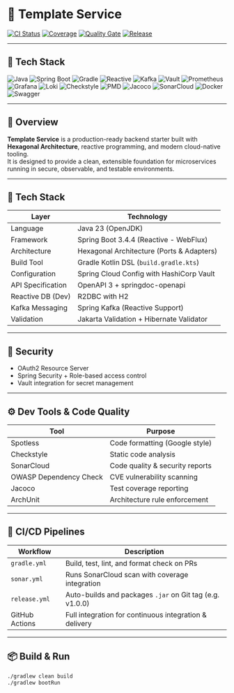 # 🧱 Template Service

[![CI Status](https://img.shields.io/badge/CI--Status-Passed-brightgreen?style=flat&logo=github)](https://github.com/marcoslozina/template-service/actions/workflows/ci.yml)
[![Coverage](https://sonarcloud.io/api/project_badges/measure?project=marcoslozina_template-service&metric=coverage)](https://sonarcloud.io/summary/new_code?id=marcoslozina_template-service)
[![Quality Gate](https://sonarcloud.io/api/project_badges/measure?project=marcoslozina_template-service&metric=alert_status)](https://sonarcloud.io/summary/new_code?id=marcoslozina_template-service)
[![Release](https://img.shields.io/github/v/release/marcoslozina/template-service)](https://github.com/marcoslozina/template-service/releases)


---

## 🧰 Tech Stack

![Java](https://img.shields.io/badge/Java-23-blue?logo=openjdk)
![Spring Boot](https://img.shields.io/badge/Spring_Boot-3.4.4-brightgreen?logo=spring)
![Gradle](https://img.shields.io/badge/Gradle-8.7-green?logo=gradle)
![Reactive](https://img.shields.io/badge/Reactive-WebFlux-orange?logo=reactivex)
![Kafka](https://img.shields.io/badge/Kafka-Apache-black?logo=apachekafka)
![Vault](https://img.shields.io/badge/HashiCorp-Vault-black?logo=hashicorp)
![Prometheus](https://img.shields.io/badge/Prometheus-Metrics-orange?logo=prometheus)
![Grafana](https://img.shields.io/badge/Grafana-Dashboard-yellow?logo=grafana)
![Loki](https://img.shields.io/badge/Loki-Logs-lightgrey?logo=grafana)
![Checkstyle](https://img.shields.io/badge/Checkstyle-Code_Style-orange)
![PMD](https://img.shields.io/badge/PMD-Static_Analysis-blueviolet)
![Jacoco](https://img.shields.io/badge/Jacoco-Coverage-red?logo=codecov)
![SonarCloud](https://img.shields.io/badge/SonarCloud-Analysis-yellow?logo=sonarcloud)
![Docker](https://img.shields.io/badge/Docker-Container-blue?logo=docker)
![Swagger](https://img.shields.io/badge/OpenAPI-Swagger_UI-green?logo=swagger)

---

## 🧩 Overview

**Template Service** is a production-ready backend starter built with **Hexagonal Architecture**, reactive programming, and modern cloud-native tooling.  
It is designed to provide a clean, extensible foundation for microservices running in secure, observable, and testable environments.

---

## 🚀 Tech Stack

| Layer                      | Technology                                                                 |
|---------------------------|----------------------------------------------------------------------------|
| Language                  | Java 23 (OpenJDK)                                                          |
| Framework                 | Spring Boot 3.4.4 (Reactive - WebFlux)                                     |
| Architecture              | Hexagonal Architecture (Ports & Adapters)                                  |
| Build Tool                | Gradle Kotlin DSL (`build.gradle.kts`)                                     |
| Configuration             | Spring Cloud Config with HashiCorp Vault                                   |
| API Specification         | OpenAPI 3 + springdoc-openapi                                              |
| Reactive DB (Dev)         | R2DBC with H2                                                               |
| Kafka Messaging           | Spring Kafka (Reactive Support)                                            |
| Validation                | Jakarta Validation + Hibernate Validator                                   |

---

## 🔐 Security

- OAuth2 Resource Server
- Spring Security + Role-based access control
- Vault integration for secret management

---

## ⚙️ Dev Tools & Code Quality

| Tool              | Purpose                          |
|-------------------|----------------------------------|
| Spotless          | Code formatting (Google style)   |
| Checkstyle        | Static code analysis             |
| SonarCloud        | Code quality & security reports  |
| OWASP Dependency Check | CVE vulnerability scanning   |
| Jacoco            | Test coverage reporting          |
| ArchUnit          | Architecture rule enforcement    |

---

## 🔄 CI/CD Pipelines

| Workflow             | Description                                                 |
|----------------------|-------------------------------------------------------------|
| `gradle.yml`         | Build, test, lint, and format check on PRs                  |
| `sonar.yml`          | Runs SonarCloud scan with coverage integration              |
| `release.yml`        | Auto-builds and packages `.jar` on Git tag (e.g. v1.0.0)    |
| GitHub Actions       | Full integration for continuous integration & delivery      |

---

## 📦 Build & Run

```bash
./gradlew clean build
./gradlew bootRun
